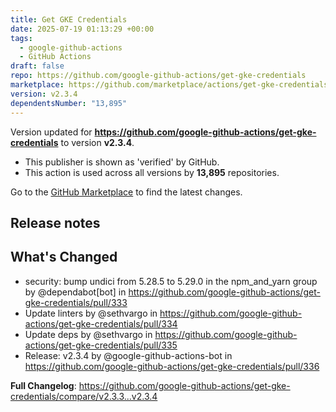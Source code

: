 ```yaml
---
title: Get GKE Credentials
date: 2025-07-19 01:13:29 +00:00
tags:
  - google-github-actions
  - GitHub Actions
draft: false
repo: https://github.com/google-github-actions/get-gke-credentials
marketplace: https://github.com/marketplace/actions/get-gke-credentials
version: v2.3.4
dependentsNumber: "13,895"
---
```



Version updated for **https://github.com/google-github-actions/get-gke-credentials** to version **v2.3.4**.
- This publisher is shown as 'verified' by GitHub.
- This action is used across all versions by **13,895** repositories.

Go to the [GitHub Marketplace](https://github.com/marketplace/actions/get-gke-credentials) to find the latest changes.

## Release notes

## What's Changed
* security: bump undici from 5.28.5 to 5.29.0 in the npm_and_yarn group by @dependabot[bot] in https://github.com/google-github-actions/get-gke-credentials/pull/333
* Update linters by @sethvargo in https://github.com/google-github-actions/get-gke-credentials/pull/334
* Update deps by @sethvargo in https://github.com/google-github-actions/get-gke-credentials/pull/335
* Release: v2.3.4 by @google-github-actions-bot in https://github.com/google-github-actions/get-gke-credentials/pull/336


**Full Changelog**: https://github.com/google-github-actions/get-gke-credentials/compare/v2.3.3...v2.3.4
